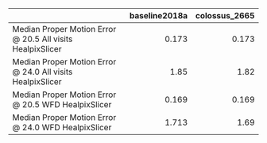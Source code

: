 |                                                            |   baseline2018a |   colossus_2665 |
|:-----------------------------------------------------------|----------------:|----------------:|
| Median Proper Motion Error @ 20.5 All visits HealpixSlicer |           0.173 |           0.173 |
| Median Proper Motion Error @ 24.0 All visits HealpixSlicer |           1.85  |           1.82  |
| Median Proper Motion Error @ 20.5 WFD HealpixSlicer        |           0.169 |           0.169 |
| Median Proper Motion Error @ 24.0 WFD HealpixSlicer        |           1.713 |           1.69  |
